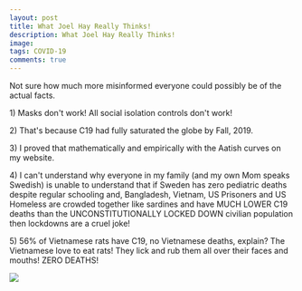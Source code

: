 ```yaml
---
layout: post
title: What Joel Hay Really Thinks!
description: What Joel Hay Really Thinks!
image: 
tags: COVID-19
comments: true
---
```

Not sure how much more misinformed everyone could possibly be of the
actual facts.


​1) Masks don't work! All social isolation controls don't work!

​2) That's because C19 had fully saturated the globe by Fall, 2019.

​3) I proved that mathematically and empirically with the Aatish curves
on my website.

​4) I can't understand why everyone in my family (and my own Mom speaks
Swedish) is unable to understand that if Sweden has zero pediatric
deaths despite regular schooling and, Bangladesh, Vietnam, US Prisoners
and US Homeless are crowded together like sardines and have MUCH LOWER
C19 deaths than the UNCONSTITUTIONALLY LOCKED DOWN civilian population
then lockdowns are a cruel joke!

​5) 56% of Vietnamese rats have C19, no Vietnamese deaths, explain? The
Vietnamese love to eat rats! They lick and rub them all over their faces
and mouths! ZERO DEATHS!

![](https://lh4.googleusercontent.com/AnDl8Of9HyMuL7ypd64bOl5brbbuZ6vOhQb-UNEmXlHvW931jreXl-3YXz1jzZB0WvxSyrt-a4A6SDCNsXgkF-sKp38rmD0c7yrUBvf6GkwPsRRckrCf=w1280)
